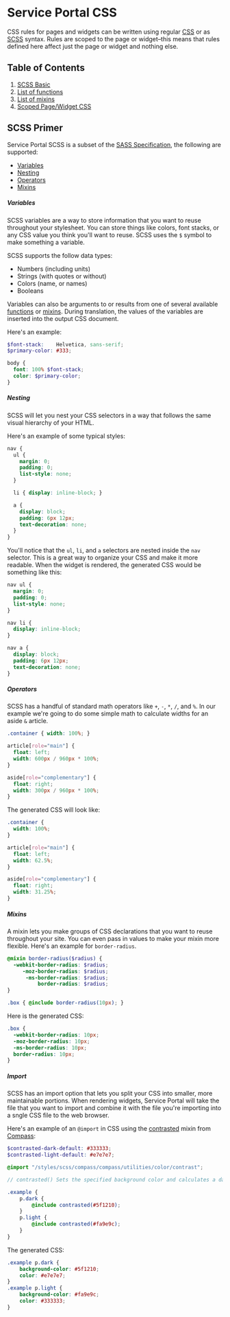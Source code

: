 
# Service Portal CSS

CSS rules for pages and widgets can be written using regular [CSS][10] or as [SCSS][20] syntax. Rules are scoped to the page or widget–this means that rules defined here affect just the page or widget and nothing else.


Table of Contents
-----------
1. [SCSS Basic](#scss)
2. [List of functions][30]
3. [List of mixins][31]
4. [Scoped Page/Widget CSS][32]

<a name="scss">SCSS Primer</a>
-----------

Service Portal SCSS is a subset of the [SASS Specification][20], the following are supported:
- [Variables](#variables)
- [Nesting](#nesting)
- [Operators](#operators)
- [Mixins](#mixins)

##### <a name="variables">Variables</a>

SCSS variables are a way to store information that you want to reuse throughout your stylesheet. You can store things like colors, font stacks, or any CSS value you think you'll want to reuse. SCSS uses the `$` symbol to make something a variable.

SCSS supports the follow data types:
- Numbers (including units)
- Strings (with quotes or without)
- Colors (name, or names)
- Booleans

Variables can also be arguments to or results from one of several available [functions][30] or [mixins][31]. During translation, the values of the variables are inserted into the output CSS document.

Here's an example:

``` scss
$font-stack:    Helvetica, sans-serif;
$primary-color: #333;

body {
  font: 100% $font-stack;
  color: $primary-color;
}
```

##### <a name="nesting">Nesting</a>

SCSS will let you nest your CSS selectors in a way that follows the same visual hierarchy of your HTML.

Here's an example of some typical styles:


``` scss
nav {
  ul {
    margin: 0;
    padding: 0;
    list-style: none;
  }

  li { display: inline-block; }

  a {
    display: block;
    padding: 6px 12px;
    text-decoration: none;
  }
}
```

You'll notice that the `ul`, `li`, and `a` selectors are nested inside the `nav` selector. This is a great way to organize your CSS and make it more readable. When the widget is rendered, the generated CSS would be something like this:

```scss
nav ul {
  margin: 0;
  padding: 0;
  list-style: none;
}

nav li {
  display: inline-block;
}

nav a {
  display: block;
  padding: 6px 12px;
  text-decoration: none;
}
```

##### <a name="operators">Operators</a>

SCSS has a handful of standard math operators like `+`, `-`, `*`, `/`, and `%`. In our example we're going to do some simple math to calculate widths for an aside `&` article.

```scss
.container { width: 100%; }

article[role="main"] {
  float: left;
  width: 600px / 960px * 100%;
}

aside[role="complementary"] {
  float: right;
  width: 300px / 960px * 100%;
}
```

The generated CSS will look like:

```css
.container {
  width: 100%;
}

article[role="main"] {
  float: left;
  width: 62.5%;
}

aside[role="complementary"] {
  float: right;
  width: 31.25%;
}
```

##### <a name="mixins">Mixins</a>

A mixin lets you make groups of CSS declarations that you want to reuse throughout your site. You can even pass in values to make your mixin more flexible. Here's an example for `border-radius`.

```scss
@mixin border-radius($radius) {
  -webkit-border-radius: $radius;
     -moz-border-radius: $radius;
      -ms-border-radius: $radius;
          border-radius: $radius;
}

.box { @include border-radius(10px); }
```

Here is the generated CSS:

```css
.box {
  -webkit-border-radius: 10px;
  -moz-border-radius: 10px;
  -ms-border-radius: 10px;
  border-radius: 10px;
}
```

##### <a name="import">Import</a>

SCSS has an import option that lets you split your CSS into smaller, more maintainable portions. When rendering widgets, Service Portal will take the file that you want to import and combine it with the file you're importing into a sngle CSS file to the web browser.

Here's an example of an `@import` in CSS using the [contrasted][22] mixin from [Compass][23]:

``` scss
$contrasted-dark-default: #333333;
$contrasted-light-default: #e7e7e7;

@import "/styles/scss/compass/compass/utilities/color/contrast";

// contrasted() Sets the specified background color and calculates a dark or light contrasted text color.

.example {
    p.dark {
        @include contrasted(#5f1210);
    }
    p.light {
        @include contrasted(#fa9e9c);
    }
}
```

The generated CSS:

``` css
.example p.dark {
	background-color: #5f1210;
	color: #e7e7e7;
}
.example p.light {
	background-color: #fa9e9c;
	color: #333333;
}
```

[10]: https://developer.mozilla.org/en-US/docs/Web/CSS

[20]: http://sass-lang.com/documentation/file.SASS_REFERENCE.html
[21]: http://sass-lang.com/documentation/Sass/Script/Functions.html
[22]: http://compass-style.org/reference/compass/utilities/color/contrast/#mixin-contrasted
[23]: http://compass-style.org/reference/compass/

[30]: css_functions.md
[31]: css_mixins.md
[32]: css_scoped.md
